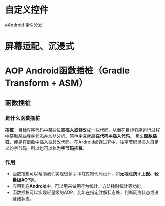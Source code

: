 # 自定义控件

#Android 事件分发

# 屏幕适配、沉浸式

# AOP Android函数插桩（Gradle Transform + ASM）

## 函数插桩

### 是什么函数插桩
**插桩**：目标程序代码中某些位置**插入或修改**成一些代码，从而在目标程序运行过程中获取某些程序状态并加以分析。简单来说就是**在代码中插入代码**。
那么**函数插桩**，便是在函数中插入或修改代码，在Android编译过程中，往字节码里插入自定义的字节码，所以也可以称为**字节码插桩**。

### 作用
* 函数插桩可以帮助我们实现很多手术刀式的代码设计，如**无埋点统计上报、轻量级AOP**等。
* 应用到在**Android**中，可以用来做用行为统计、方法耗时统计等功能。
* 函数插桩可以实现轻量级的AOP，比如在指定注解标志处，判断网络状态或者登陆状态。